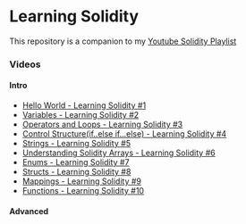 # Learning Solidity

This repository is a companion to my [Youtube Solidity Playlist](https://www.youtube.com/playlist?list=PLG3Tf5BKdISldRfBNePb19IRZOCeCcB91)

### Videos

#### Intro

- [Hello World - Learning Solidity #1](https://youtu.be/zsu8H1SjamU)
- [Variables - Learning Solidity #2](https://youtu.be/--eeg2L45VU)
- [Operators and Loops - Learning Solidity #3](https://youtu.be/TF3eaJn_ohI)
- [Control Structure(if..else if...else) - Learning Solidity #4](https://youtu.be/aCXmMilXvI8)
- [Strings - Learning Solidity #5](https://youtu.be/51L1IoyNdCM)
- [Understanding Solidity Arrays - Learning Solidity #6](https://youtu.be/2dWe_6LYfGs)
- [Enums - Learning Solidity #7](https://youtu.be/SzQFjIqMGhI)
- [Structs - Learning Solidity #8](https://youtu.be/anb1bzcRlg0)
- [Mappings - Learning Solidity #9]()
- [Functions - Learning Solidity #10]()

#### Advanced
